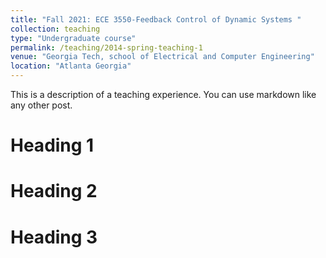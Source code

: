 ```yaml
---
title: "Fall 2021: ECE 3550-Feedback Control of Dynamic Systems "
collection: teaching
type: "Undergraduate course"
permalink: /teaching/2014-spring-teaching-1
venue: "Georgia Tech, school of Electrical and Computer Engineering"
location: "Atlanta Georgia"
---
```


This is a description of a teaching experience. You can use markdown like any other post.

Heading 1
======

Heading 2
======

Heading 3
======
